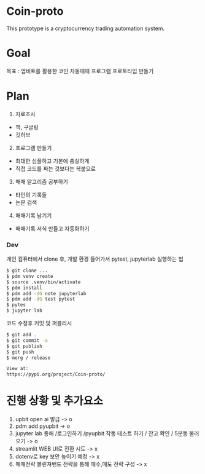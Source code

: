 # Coin-proto
This prototype is a cryptocurrency trading automation system.

# Goal 
목표 : 업비트를 활용한 코인 자동매매 프로그램 프로토타입 만들기

# Plan
 1. 자료조사
 - 책, 구글링
 - 깃허브

 2. 프로그램 만들기
 - 최대한 심플하고 기본에 충실하게
 - 직접 코드를 짜는 것보다는 복붙으로

 3. 매매 알고리즘 공부하기
 - 타인의 기록들
 - 논문 검색

 4.  매매기록 남기기
 - 매매기록 서식 만들고 자동화하기

### Dev
개인 컴퓨터에서 clone 후, 개발 환경 들어가서 pytest, jupyterlab 실행하는 법
```bash
$ git clone ...
$ pdm venv create
$ source .venv/bin/activate
$ pdm install
$ pdm add -dG note jupyterlab
$ pdm add -dG test pytest
$ pytes
$ jupyter lab
```

코드 수정후 커밋 및 퍼블리시 
```bash
$ git add .
$ git commit -a
$ git publish
$ git push
$ merg / release

View at:
https://pypi.org/project/Coin-proto/
```
# 진행 상황 및 추가요소
1. upbit open ai 발급 -> o
2. pdm add pyupbit -> o
3. jupyter lab 통해 /로그인하기 /pyupbit 작동 테스트 하기 /  잔고 확인 / 5분동 불러오기 -> o
4. streamlit WEB UI로 전환 시도 -> x
5. dotenv로 key 보안 높이기 예정 -> x
6. 매매전략 볼린져밴드 전략을 통해 매수,매도 전략 구성 -> x
  

